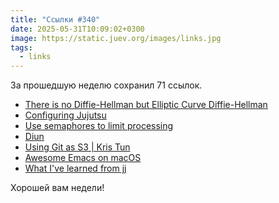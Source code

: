 ```yaml
---
title: "Ссылки #340"
date: 2025-05-31T10:09:02+0300
image: https://static.juev.org/images/links.jpg
tags:
  - links
---
```


За прошедшую неделю сохранил 71 ссылок.

- [There is no Diffie-Hellman but Elliptic Curve Diffie-Hellman](https://keymaterial.net/2025/05/23/there-is-no-diffie-hellman-but-elliptic-curve-diffie-hellman/)
- [Configuring Jujutsu](https://oppi.li/posts/configuring_jujutsu)
- [Use semaphores to limit processing](https://gabnotes.org/use-semaphores-to-limit-processing/)
- [Diun](https://crazymax.dev/diun/)
- [Using Git as S3 | Kris Tun](https://kristun.dev/posts/git-as-s3/)
- [Awesome Emacs on macOS](https://lmno.lol/alvaro/awesome-emacs-on-macos)
- [What I've learned from jj](https://zerowidth.com/2025/what-ive-learned-from-jj/)

Хорошей вам недели!
